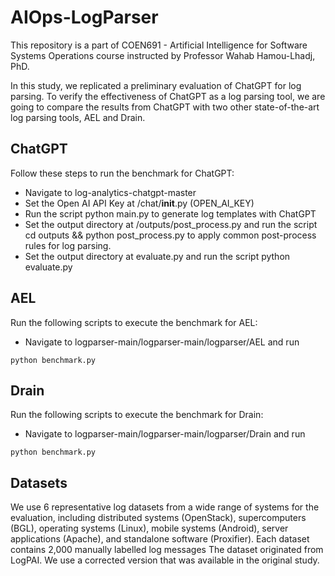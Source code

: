 # AIOps-LogParser
This repository is a part of COEN691 - Artificial Intelligence for Software Systems Operations course instructed by Professor Wahab Hamou-Lhadj, PhD.

In this study, we replicated a preliminary evaluation of ChatGPT for log parsing. To verify the effectiveness of ChatGPT as a log parsing tool, we are going to compare the results from ChatGPT with two other state-of-the-art log parsing tools, AEL and Drain.


## ChatGPT
Follow these steps to run the benchmark for ChatGPT:
+ Navigate to log-analytics-chatgpt-master
+ Set the Open AI API Key at /chat/__init__.py (OPEN_AI_KEY)
+ Run the script python main.py to generate log templates with ChatGPT
+ Set the output directory at /outputs/post_process.py and run the script cd outputs && python post_process.py to apply common post-process rules for log parsing.
+ Set the output directory at evaluate.py and run the script python evaluate.py


## AEL


Run the following scripts to execute the benchmark for AEL:
+ Navigate to logparser-main/logparser-main/logparser/AEL and run

```
python benchmark.py
```

## Drain

Run the following scripts to execute the benchmark for Drain:
+ Navigate to logparser-main/logparser-main/logparser/Drain and run

```
python benchmark.py
```

## Datasets
We use 6 representative log datasets from a wide range of systems for the evaluation, including distributed systems (OpenStack), supercomputers (BGL), operating systems (Linux), mobile systems (Android), server applications (Apache), and standalone software (Proxifier). Each dataset contains 2,000 manually labelled log messages The dataset originated from LogPAI. We use a corrected version that was available in the original study.


